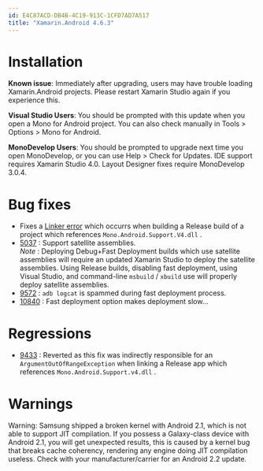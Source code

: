 ```yaml
---
id: E4C87ACD-DB4B-4C19-913C-1CFD7AD7A517
title: "Xamarin.Android 4.6.3"
---
```


# Installation

 **Known issue**: Immediately after upgrading, users may have
trouble loading Xamarin.Android projects. Please restart Xamarin Studio again
if you experience this.

 **Visual Studio Users**: You should be prompted with this update
when you open a Mono for Android project. You can also check manually in Tools
&gt; Options &gt; Mono for Android.

 **MonoDevelop Users**: You should be prompted to upgrade next
time you open MonoDevelop, or you can use Help &gt; Check for Updates.
IDE support requires Xamarin Studio 4.0.
Layout Designer fixes require MonoDevelop 3.0.4.

# Bug fixes

-  Fixes a  [Linker error](http://forums.xamarin.com/discussion/3114/release-mode-linker-error) which occurrs when building a Release build of a project which references  `Mono.Android.Support.V4.dll` . 
-   [5037](https://bugzilla.xamarin.com/show_bug.cgi?id=5037) : Support satellite assemblies.    
  *Note* : Deploying Debug+Fast Deployment builds which use satellite assemblies will require an updated Xamarin Studio to deploy the satellite assemblies. Using Release builds, disabling fast deployment, using Visual Studio, and command-line  `msbuild` / `xbuild` use will properly deploy satellite assemblies. 
-   [9572](https://bugzilla.xamarin.com/show_bug.cgi?id=9572) :  `adb logcat` is spammed during fast deployment process. 
-   [10840](https://bugzilla.xamarin.com/show_bug.cgi?id=10840) : Fast deployment option makes deployment slow... 


# Regressions

-   [9433](https://bugzilla.xamarin.com/show_bug.cgi?id=9433) : Reverted as this fix was indirectly responsible for an  `ArgumentOutOfRangeException` when linking a Release app which references  `Mono.Android.Support.v4.dll` . 


# Warnings

Warning: Samsung shipped a broken kernel with Android 2.1, which is not able
to support JIT compilation. If you possess a Galaxy-class device with Android
2.1, you will get unexpected results, this is caused by a kernel bug that breaks
cache coherency, rendering any engine doing JIT compilation useless. Check with
your manufacturer/carrier for an Android 2.2 update.
